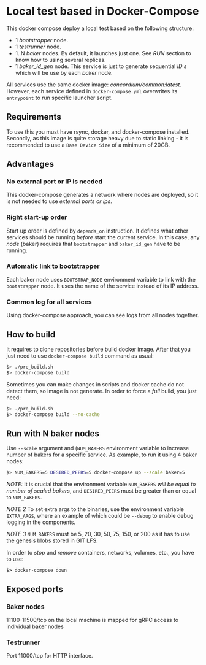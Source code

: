 # Local test based in Docker-Compose

This docker compose deploy a local test based on the following structure:
 * 1 *bootstrapper* node.
 * 1 *testrunner* node.
 * 1..N *baker* nodes. By default, it launches just one. See *RUN* section to
   know how to using several replicas.
 * 1 *baker_id_gen* node. This service is just to generate sequential _ID s_
   which will be use by each *baker* node.

All services use the same docker image: *concordium/common:latest*. However,
each service defined in `docker-compose.yml` overwrites its `entrypoint` to run
specific launcher script.

## Requirements
To use this you must have rsync, docker, and docker-compose installed. Secondly,
as this image is quite storage heavy due to static linking - it is recommended to
use a `Base Device Size` of a minimum of 20GB.

## Advantages

### No external port or IP is needed
This docker-compose generates a network where nodes are deployed, so it is not
needed to use *external ports or ips*.

### Right start-up order
Start up order is defined by `depends_on` instruction. It defines what other
services should be running _before_ start the current service. In this case, any
_node_ (baker) requires that `bootstrapper` and `baker_id_gen` have to be
running.

### Automatic link to bootstrapper

Each baker node uses `BOOTSTRAP_NODE` environment variable to link with the
`bootstrapper` node. It uses the name of the service instead of its IP address.

### Common log for all services

Using docker-compose approach, you can see logs from all nodes together.

## How to build

It requires to clone repositories before build docker image. After that you just
need to use `docker-compose build` command as usual:

```bash
$> ./pre_build.sh
$> docker-compose build
```

Sometimes you can make changes in scripts and docker cache do not detect them,
so image is not generate. In order to force a *full* build, you just need:
```bash
$> ./pre_build.sh
$> docker-compose build --no-cache
```

## Run with N baker nodes 

Use `--scale` argument and (`NUM_BAKERS` environment variable  to increase 
number of bakers for a specific service. As example, to run it using 4 baker nodes:

```bash
$> NUM_BAKERS=5 DESIRED_PEERS=5 docker-compose up --scale baker=5
```
*NOTE:* It is crucial that the environment variable `NUM_BAKERS` *will be equal to number
of scaled bakers*, and `DESIRED_PEERS` must be greater than or equal to `NUM_BAKERS`.

*NOTE 2* To set extra args to the binaries, use the environment variable `EXTRA_ARGS`,
where an example of which could be `--debug` to enable debug logging in the components.

*NOTE 3* `NUM_BAKERS` must be 5, 20, 30, 50, 75, 150, or 200 as it has to use the 
genesis blobs stored in GIT LFS.

In order to *stop* and *remove* containers, networks, volumes, etc., you have to
use:

```
$> docker-compose down
```

## Exposed ports

### Baker nodes

11100-11500/tcp on the local machine is mapped for gRPC access to individual baker nodes

### Testrunner

Port 11000/tcp for HTTP interface.